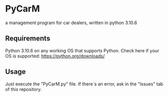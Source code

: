 # PyCarM
a management program for car dealers, written in python 3.10.6

## Requirements
Python 3.10.6 on any working OS that supports Python. Check here if your OS is supported: https://python.org/downloads/

## Usage
Just execute the "PyCarM.py" file. 
If there´s an error, ask in the "Issues" tab of this repository. 
